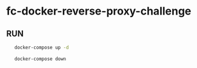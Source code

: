 # fc-docker-reverse-proxy-challenge

## RUN

```bash
   docker-compose up -d
   
   docker-compose down
```
